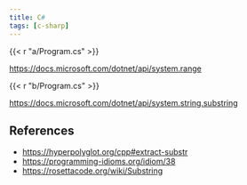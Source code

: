 ```yaml
---
title: C#
tags: [c-sharp]
---
```


{{< r "a/Program.cs" >}}

<https://docs.microsoft.com/dotnet/api/system.range>

{{< r "b/Program.cs" >}}

<https://docs.microsoft.com/dotnet/api/system.string.substring>

## References

- <https://hyperpolyglot.org/cpp#extract-substr>
- <https://programming-idioms.org/idiom/38>
- <https://rosettacode.org/wiki/Substring>
